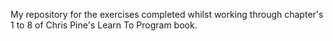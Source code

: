 My repository for the exercises completed whilst working through chapter's 1 to 8 of Chris Pine's Learn To Program book.
